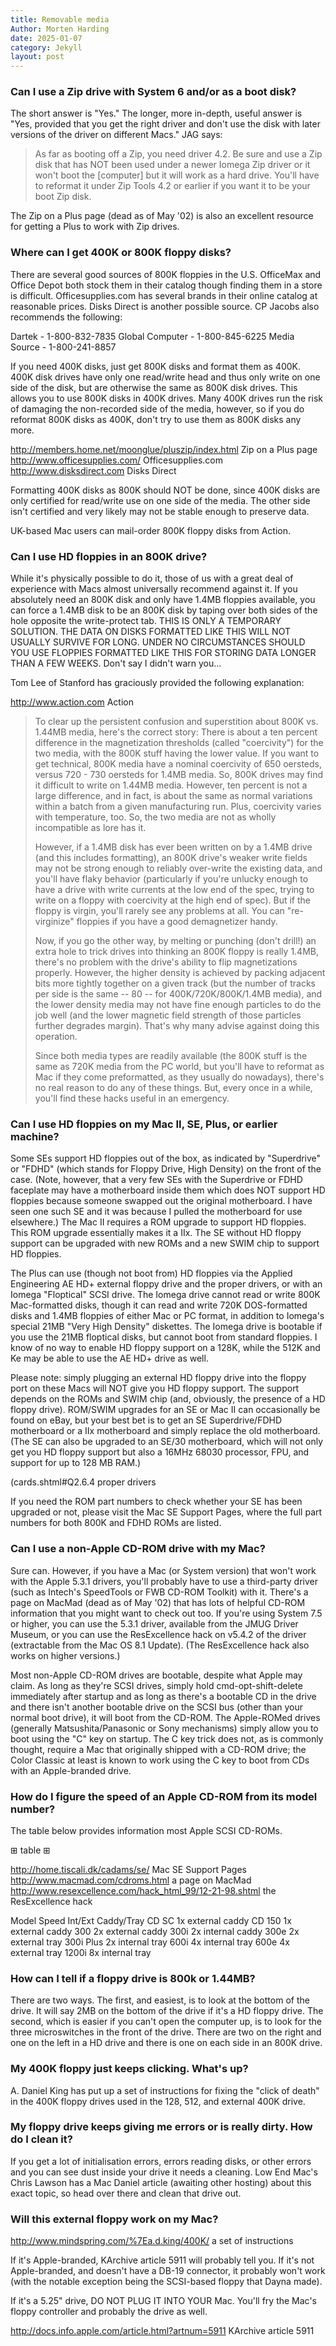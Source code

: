 ```yaml
---
title: Removable media
Author: Morten Harding
date: 2025-01-07
category: Jekyll
layout: post
---
```


### Can I use a Zip drive with System 6 and/or as a boot disk?

The short answer is "Yes." The longer, more in-depth, useful answer is "Yes, provided that you get the right driver and don't use the disk with later versions of the driver on different Macs." JAG says:

> 
> As far as booting off a Zip, you need driver 4.2. Be sure and use a Zip
> disk that has NOT been used under a newer Iomega Zip driver or it won't
> boot the [computer] but it will work as a hard drive. You'll have to
> reformat it under Zip Tools 4.2 or earlier if you want it to be your boot
> Zip disk.

The Zip on a Plus page (dead as of May '02) is also an excellent resource for getting a Plus to work with Zip drives.


### Where can I get 400K or 800K floppy disks?

There are several good sources of 800K floppies in the U.S. OfficeMax and Office Depot both stock them in their catalog though finding them in a store is difficult. Officesupplies.com has several brands in their online catalog at reasonable prices. Disks Direct is another possible source. CP Jacobs also recommends the following:

Dartek - 1-800-832-7835
Global Computer - 1-800-845-6225
Media Source - 1-800-241-8857

If you need 400K disks, just get 800K disks and format them as 400K. 400K disk drives have only one read/write head and thus only write on one side of the disk, but are otherwise the same as 800K disk drives. This allows you to use 800K disks in 400K drives. Many 400K drives run the risk of damaging the non-recorded side of the media, however, so if you do reformat 800K disks as 400K, don't try to use them as 800K disks any more.

http://members.home.net/moonglue/pluszip/index.html  Zip on a Plus page
http://www.officesupplies.com/  Officesupplies.com
http://www.disksdirect.com  Disks Direct

Formatting 400K disks as 800K should NOT be done, since 400K disks are only certified for read/write use on one side of the media. The other side isn't certified and very likely may not be stable enough to preserve data.

UK-based Mac users can mail-order 800K floppy disks from Action.


### Can I use HD floppies in an 800K drive?

While it's physically possible to do it, those of us with a great deal of experience with Macs almost universally recommend against it. If you absolutely need an 800K disk and only have 1.4MB floppies available, you can force a 1.4MB disk to be an 800K disk by taping over both sides of the hole opposite the write-protect tab. THIS IS ONLY A TEMPORARY SOLUTION. THE DATA ON DISKS FORMATTED LIKE THIS WILL NOT USUALLY SURVIVE FOR LONG. UNDER NO CIRCUMSTANCES SHOULD YOU USE FLOPPIES FORMATTED LIKE THIS FOR STORING DATA LONGER THAN A FEW WEEKS. Don't say I didn't warn you...

Tom Lee of Stanford has graciously provided the following explanation:

http://www.action.com  Action

> 
> To clear up the persistent confusion and superstition about 800K vs.
> 1.44MB media, here's the correct story: There is about a ten percent
> difference in the magnetization thresholds (called "coercivity") for the
> two media, with the 800K stuff having the lower value. If you want to get
> technical, 800K media have a nominal coercivity of 650 oersteds, versus
> 720 - 730 oersteds for 1.4MB media. So, 800K drives may find it difficult
> to write on 1.44MB media. However, ten percent is not a large difference,
> and in fact, is about the same as normal variations within a batch from a
> given manufacturing run. Plus, coercivity varies with temperature, too.
> So, the two media are not as wholly incompatible as lore has it.
> 
> However, if a 1.4MB disk has ever been written on by a 1.4MB drive (and
> this includes formatting), an 800K drive's weaker write fields may not be
> strong enough to reliably over-write the existing data, and you'll have
> flaky behavior (particularly if you're unlucky enough to have a drive with
> write currents at the low end of the spec, trying to write on a floppy
> with coercivity at the high end of spec). But if the floppy is virgin,
> you'll rarely see any problems at all. You can "re-virginize" floppies if
> you have a good demagnetizer handy.
> 
> Now, if you go the other way, by melting or punching (don't drill!) an
> extra hole to trick drives into thinking an 800K floppy is really 1.4MB,
> there's no problem with the drive's ability to flip magnetizations
> properly. However, the higher density is achieved by packing adjacent bits
> more tightly together on a given track (but the number of tracks per side
> is the same -- 80 -- for 400K/720K/800K/1.4MB media), and the lower
> density media may not have fine enough particles to do the job well (and
> the lower magnetic field strength of those particles further degrades
> margin). That's why many advise against doing this operation.
> 
> Since both media types are readily available (the 800K stuff is the same
> as 720K media from the PC world, but you'll have to reformat as Mac if
> they come preformatted, as they usually do nowadays), there's no real
> reason to do any of these things. But, every once in a while, you'll find
> these hacks useful in an emergency.


### Can I use HD floppies on my Mac II, SE, Plus, or earlier machine?

Some SEs support HD floppies out of the box, as indicated by "Superdrive" or "FDHD" (which stands for Floppy Drive, High Density) on the front of the case. (Note, however, that a very few SEs with the Superdrive or FDHD faceplate may have a motherboard inside them which does NOT support HD floppies because someone swapped out the original motherboard. I have seen one such SE and it was because I pulled the motherboard for use elsewhere.) The Mac II requires a ROM upgrade to support HD floppies. This ROM upgrade essentially makes it a IIx. The SE without HD floppy support can be upgraded with new ROMs and a new SWIM chip to support HD floppies.

The Plus can use (though not boot from) HD floppies via the Applied Engineering AE HD+ external floppy drive and the proper drivers, or with an Iomega "Floptical" SCSI drive. The Iomega drive cannot read or write 800K Mac-formatted disks, though it can read and write 720K DOS-formatted disks and 1.4MB floppies of either Mac or PC format, in addition to Iomega's special 21MB "Very High Density" diskettes. The Iomega drive is bootable if you use the 21MB floptical disks, but cannot boot from standard floppies. I know of no way to enable HD floppy support on a 128K, while the 512K and Ke may be able to use the AE HD+ drive as well.

Please note: simply plugging an external HD floppy drive into the floppy port on these Macs will NOT give you HD floppy support. The support depends on the ROMs and SWIM chip (and, obviously, the presence of a HD floppy drive). ROM/SWIM upgrades for an SE or Mac II can occasionally be found on eBay, but your best bet is to get an SE Superdrive/FDHD motherboard or a IIx motherboard and simply replace the old motherboard. (The SE can also be upgraded to an SE/30 motherboard, which will not only get you HD floppy support but also a 16MHz 68030 processor, FPU, and support for up to 128 MB RAM.)

(cards.shtml#Q2.6.4  proper drivers

If you need the ROM part numbers to check whether your SE has been upgraded or not, please visit the Mac SE Support Pages, where the full part numbers for both 800K and FDHD ROMs are listed.


### Can I use a non-Apple CD-ROM drive with my Mac?

Sure can. However, if you have a Mac (or System version) that won't work with the Apple 5.3.1 drivers, you'll probably have to use a third-party driver (such as Intech's SpeedTools or FWB CD-ROM Toolkit) with it. There's a page on MacMad (dead as of May '02) that has lots of helpful CD-ROM information that you might want to check out too. If you're using System 7.5 or higher, you can use the 5.3.1 driver, available from the JMUG Driver Museum, or you can use the ResExcellence hack on v5.4.2 of the driver (extractable from the Mac OS 8.1 Update). (The ResExcellence hack also works on higher versions.)

Most non-Apple CD-ROM drives are bootable, despite what Apple may claim. As long as they're SCSI drives, simply hold cmd-opt-shift-delete immediately after startup and as long as there's a bootable CD in the drive and there isn't another bootable drive on the SCSI bus (other than your normal boot drive), it will boot from the CD-ROM. The Apple-ROMed drives (generally Matsushita/Panasonic or Sony mechanisms) simply allow you to boot using the "C" key on startup. The C key trick does not, as is commonly thought, require a Mac that originally shipped with a CD-ROM drive; the Color Classic at least is known to work using the C key to boot from CDs with an Apple-branded drive.


### How do I figure the speed of an Apple CD-ROM from its model number?

The table below provides information most Apple SCSI CD-ROMs.

⊞ table ⊞

http://home.tiscali.dk/cadams/se/  Mac SE Support Pages
http://www.macmad.com/cdroms.html  a page on MacMad
http://www.resexcellence.com/hack_html_99/12-21-98.shtml  the ResExcellence hack

Model Speed Int/Ext Caddy/Tray
CD SC 1x external caddy
CD 150 1x external caddy
300 2x external caddy
300i 2x internal caddy
300e 2x external tray
300i Plus 2x internal tray
600i 4x internal tray
600e 4x external tray
1200i 8x internal tray


### How can I tell if a floppy drive is 800k or 1.44MB?

There are two ways. The first, and easiest, is to look at the bottom of the drive. It will say 2MB on the bottom of the drive if it's a HD floppy drive. The second, which is easier if you can't open the computer up, is to look for the three microswitches in the front of the drive. There are two on the right and one on the left in a HD drive and there is one on each side in an 800K drive.


### My 400K floppy just keeps clicking. What's up?

A. Daniel King has put up a set of instructions for fixing the "click of death" in the 400K floppy drives used in the 128, 512, and external 400K drive.


### My floppy drive keeps giving me errors or is really dirty. How do I clean it?

If you get a lot of initialisation errors, errors reading disks, or other errors and you can see dust inside your drive it needs a cleaning. Low End Mac's Chris Lawson has a Mac Daniel article (awaiting other hosting) about this exact topic, so head over there and clean that drive out.


### Will this external floppy work on my Mac?

http://www.mindspring.com/%7Ea.d.king/400K/  a set of instructions

If it's Apple-branded, KArchive article 5911 will probably tell you. If it's not Apple-branded, and doesn't have a DB-19 connector, it probably won't work (with the notable exception being the SCSI-based floppy that Dayna made).

If it's a 5.25" drive, DO NOT PLUG IT INTO YOUR Mac. You'll fry the Mac's floppy controller and probably the drive as well.


http://docs.info.apple.com/article.html?artnum=5911  KArchive article 5911
